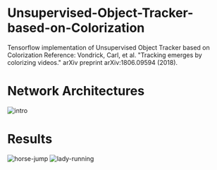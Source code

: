 # Unsupervised-Object-Tracker-based-on-Colorization
Tensorflow implementation of Unsupervised Object Tracker based on Colorization
Reference: Vondrick, Carl, et al. "Tracking emerges by colorizing videos." arXiv preprint arXiv:1806.09594 (2018).

# Network Architectures
![intro](https://user-images.githubusercontent.com/25393387/49177528-748f1200-f31b-11e8-9033-28d69098cd87.png)
# Results
![horse-jump](https://user-images.githubusercontent.com/25393387/49187553-dd838380-f335-11e8-82b4-27f28aa8cf56.gif)
![lady-running](https://user-images.githubusercontent.com/25393387/49187916-01939480-f337-11e8-9873-6aa4b4af4cbd.gif)
